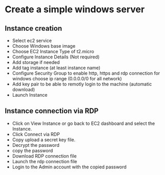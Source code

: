 # Create a simple windows server

## Instance creation

- Select ec2 service
- Choose Windows base image
- Choose EC2 Instance Type of t2.micro
- Configure Instance Details (Not required)
- Add storage if needed
- Add tag instance (at least instance name)
- Configure Security Group to enable http, https and rdp connection for windows choose ip range (0.0.0.0/0 for all network)
- Add key pair to be able to remotly login to the machine (automatic download)
- Launch Instance

## Instance connection via RDP
- Click on View Instance or go back to EC2 dashboard and select the Instance. 
- Click Connect via RDP
- Copy upload a secret key file.
- Decrypt the password
- copy the password
- Download RDP connection file
- Launch the rdp connection file
- Login to the Admin account with the copied password